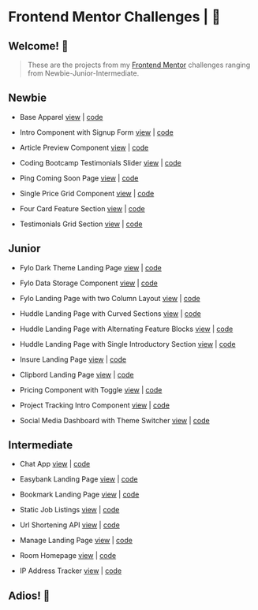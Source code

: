 # Frontend Mentor Challenges | &#x1F4D8;

## Welcome! 👋

> These are the projects from my [Frontend Mentor](https://www.frontendmentor.io) challenges ranging from Newbie-Junior-Intermediate.

## Newbie

- Base Apparel [view](https://based.netlify.app/) | [code](https://github.com/blade-01/frontend-mentor/tree/base)

- Intro Component with Signup Form [view](https://intros.netlify.app/) | [code](https://github.com/blade-01/frontend-mentor/tree/intro)

- Article Preview Component [view](https://articled.netlify.app/) | [code](https://github.com/blade-01/frontend-mentor/tree/article)

- Coding Bootcamp Testimonials Slider [view](https://bootcamp-land.netlify.app/) | [code](https://github.com/blade-01/frontend-mentor/tree/bootcamp)

- Ping Coming Soon Page [view](https://pinged.netlify.app/) | [code](https://github.com/blade-01/frontend-mentor/tree/ping)

- Single Price Grid Component [view](https://single-priced.netlify.app/) | [code](https://github.com/blade-01/frontend-mentor/tree/single-price)

- Four Card Feature Section [view](https://caards.netlify.app/) | [code](https://github.com/blade-01/frontend-mentor/tree/card)

- Testimonials Grid Section [view](https://testimonialss.netlify.app/) | [code](https://github.com/blade-01/frontend-mentor/tree/testimonial)

## Junior

- Fylo Dark Theme Landing Page [view](https://fylo-dark-land.netlify.app/) | [code](https://github.com/blade-01/frontend-mentor/tree/fylodark)

- Fylo Data Storage Component [view](https://fylo-data.netlify.app/) | [code](https://github.com/blade-01/frontend-mentor/tree/fylodata)

- Fylo Landing Page with two Column Layout [view](https://fylo-land-page.netlify.app/) | [code](https://github.com/blade-01/frontend-mentor/tree/fyloland)

- Huddle Landing Page with Curved Sections [view](https://huddle-curved.netlify.app/) | [code](https://github.com/blade-01/frontend-mentor/tree/huddle-curved)

- Huddle Landing Page with Alternating Feature Blocks [view](https://huddle-alternate.netlify.app/) | [code](https://github.com/blade-01/frontend-mentor/tree/huddle-alternate)

- Huddle Landing Page with Single Introductory Section [view](https://huddle-singles.netlify.app/) | [code](https://github.com/blade-01/frontend-mentor/tree/huddle-single)

- Insure Landing Page [view](https://insuree.netlify.app/) | [code](https://github.com/blade-01/frontend-mentor/tree/insure)

- Clipbord Landing Page [view](https://clipss.netlify.app/) | [code](https://github.com/blade-01/frontend-mentor/tree/clip)

- Pricing Component with Toggle [view](https://priced.netlify.app/) | [code](https://github.com/blade-01/frontend-mentor/tree/price)

- Project Tracking Intro Component [view](https://projected.netlify.app/) | [code](https://github.com/blade-01/frontend-mentor/tree/project)

- Social Media Dashboard with Theme Switcher [view](https://social-dash.netlify.app/) | [code](https://github.com/blade-01/frontend-mentor/tree/social)

## Intermediate

- Chat App [view](https://chats-apps.netlify.app/) | [code](https://github.com/blade-01/frontend-mentor/tree/chat)

- Easybank Landing Page [view](https://easybankss.netlify.app/) | [code](https://github.com/blade-01/frontend-mentor/tree/easybank)

- Bookmark Landing Page [view](https://books-mark.netlify.app/) | [code](https://github.com/blade-01/frontend-mentor/tree/bookmark)

- Static Job Listings [view](https://static-list.netlify.app/) | [code](https://github.com/blade-01/frontend-mentor/tree/static)

- Url Shortening API [view](https://url-site.netlify.app/) | [code](https://github.com/blade-01/frontend-mentor/tree/url)

- Manage Landing Page [view](https://manages.netlify.app/) | [code](https://github.com/blade-01/frontend-mentor/tree/manage)

- Room Homepage [view](https://room-home.netlify.app/) | [code](https://github.com/blade-01/frontend-mentor/tree/room)

- IP Address Tracker [view](https://ip-track.netlify.app/) | [code](https://github.com/blade-01/frontend-mentor/tree/ip-tracker)

## Adios! 👋

